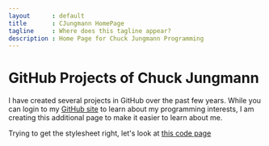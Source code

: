 ```yaml
---
layout      : default
title       : CJungmann HomePage
tagline     : Where does this tagline appear?
description : Home Page for Chuck Jungmann Programming
---
```


# GitHub Projects of Chuck Jungmann

I have created several projects in GitHub over the past few years.
While you can login to my [GitHub site](https://github.com/cjungmann)
to learn about my programming interests, I am creating this additional
page to make it easier to learn about me.


Trying to get the stylesheet right, let's look at
[this code page](gh-pages/codesamp.md)